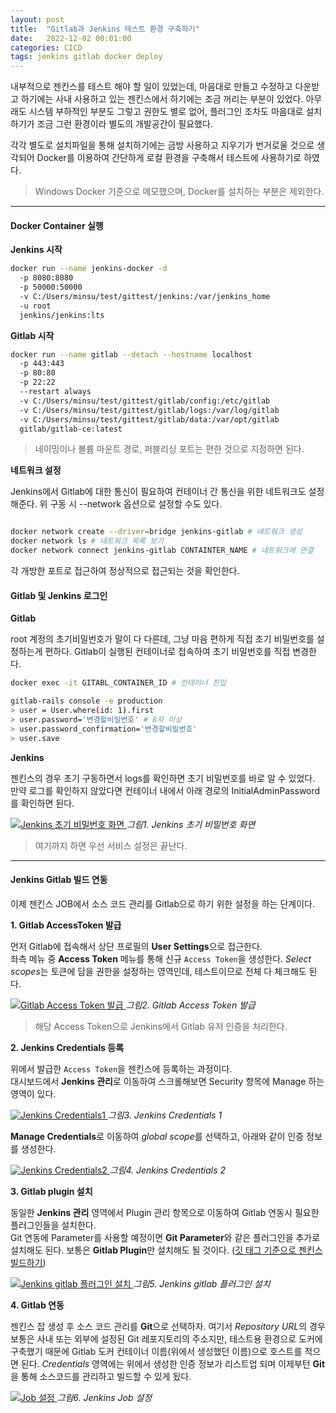 ```yaml
---
layout: post
title:  "Gitlab과 Jenkins 테스트 환경 구축하기"
date:   2022-12-02 00:01:00
categories: CICD
tags: jenkins gitlab docker deploy
---
```


내부적으로 젠킨스를 테스트 해야 할 일이 있었는데, 마음대로 만들고 수정하고 다운받고 하기에는 사내 사용하고 있는 젠킨스에서 하기에는 조금 꺼리는 부분이 있었다. 
아무래도 시스템 부하적인 부분도 그렇고 권한도 별로 없어, 플러그인 조차도 마음대로 설치하기가 조금 그런 환경이라 별도의 개발공간이 필요했다.   
   
각각 별도로 설치파일을 통해 설치하기에는 금방 사용하고 지우기가 번거로울 것으로 생각되어 Docker를 이용하여 간단하게 로컬 환경을 구축해서 테스트에 사용하기로 하였다.
   
> Windows Docker 기준으로 메모했으며, Docker를 설치하는 부분은 제외한다.

---

#### Docker Container 실행

**Jenkins 시작**

```bash
docker run --name jenkins-docker -d 
  -p 8080:8080 
  -p 50000:50000 
  -v C:/Users/minsu/test/gittest/jenkins:/var/jenkins_home 
  -u root 
  jenkins/jenkins:lts
```

**Gitlab 시작**

```bash
docker run --name gitlab --detach --hostname localhost 
  -p 443:443 
  -p 80:80 
  -p 22:22 
  --restart always 
  -v C:/Users/minsu/test/gittest/gitlab/config:/etc/gitlab 
  -v C:/Users/minsu/test/gittest/gitlab/logs:/var/log/gitlab 
  -v C:/Users/minsu/test/gittest/gitlab/data:/var/opt/gitlab 
  gitlab/gitlab-ce:latest
```

> 네이밍이나 볼륨 마운트 경로, 퍼블리싱 포트는 편한 것으로 지정하면 된다.

**네트워크 설정**

Jenkins에서 Gitlab에 대한 통신이 필요하여 컨테이너 간 통신을 위한 네트워크도 설정해준다. 위 구동 시 --network 옵션으로 설정할 수도 있다.

```bash

docker network create --driver=bridge jenkins-gitlab # 네트워크 생성
docker network ls # 네트워크 목록 보기
docker network connect jenkins-gitlab CONTAINTER_NAME # 네트워크에 연결

```

각 개방한 포트로 접근하여 정상적으로 접근되는 것을 확인한다.

#### Gitlab 및 Jenkins 로그인

**Gitlab**

root 계정의 초기비밀번호가 말이 다 다른데, 그냥 마음 편하게 직접 초기 비밀번호를 설정하는게 편하다. Gitlab이 실행된 컨테이너로 접속하여 초기 비밀번호를 직접 변경한다.

```bash
docker exec -it GITABL_CONTAINER_ID # 컨테이너 진입

gitlab-rails console -e production
> user = User.where(id: 1).first
> user.password='변경할비밀번호' # 8자 이상
> user.password_confirmation='변경할비밀번호'
> user.save
```

**Jenkins**

젠킨스의 경우 초기 구동하면서 logs를 확인하면 초기 비밀번호를 바로 알 수 있었다.   
만약 로그를 확인하지 않았다면 컨테이너 내에서 아래 경로의 InitialAdminPassword를 확인하면 된다.

<a href="/assets/images/15_6.jpg" data-lightbox="falcon9-large" data-title="Jenkins 초기 비밀번호 화면">
  <img src="/assets/images/15_6.jpg" title="Jenkins 초기 비밀번호 화면">
</a>
<em>그림1. Jenkins 초기 비밀번호 화면</em>

> 여기까지 하면 우선 서비스 설정은 끝난다.

---

#### Jenkins Gitlab 빌드 연동

이제 젠킨스 JOB에서 소스 코드 관리를 Gitlab으로 하기 위한 설정을 하는 단계이다.   
   
**1. Gitlab AccessToken 발급**

먼저 Gitlab에 접속해서 상단 프로필의 **User Settings**으로 접근한다.   
좌측 메뉴 중 **Access Token** 메뉴를 통해 신규 `Access Token`을 생성한다. *Select scopes*는 토큰에 담을 권한을 설정하는 영역인데, 테스트이므로 전체 다 체크해도 된다.

<a href="/assets/images/15_1.jpg" data-lightbox="falcon9-large" data-title="Gitlab Access Token 발급">
  <img src="/assets/images/15_1.jpg" title="Gitlab Access Token 발급">
</a>
<em>그림2. Gitlab Access Token 발급</em>

> 해당 Access Token으로 Jenkins에서 Gitlab 유저 인증을 처리한다.

**2. Jenkins Credentials 등록**

위에서 발급한 `Access Token`을 젠킨스에 등록하는 과정이다.   
대시보드에서 **Jenkins 관리**로 이동하여 스크롤해보면 Security 항목에 Manage 하는 영역이 있다.

<a href="/assets/images/15_2.jpg" data-lightbox="falcon9-large" data-title="Jenkins Credentials1">
  <img src="/assets/images/15_2.jpg" title="Jenkins Credentials1">
</a>
<em>그림3. Jenkins Credentials 1</em>

**Manage Credentials**로 이동하여 *global scope*를 선택하고, 아래와 같이 인증 정보를 생성한다.

<a href="/assets/images/15_3.jpg" data-lightbox="falcon9-large" data-title="Jenkins Credentials2">
  <img src="/assets/images/15_3.jpg" title="Jenkins Credentials2">
</a>
<em>그림4. Jenkins Credentials 2</em>

**3. Gitlab plugin 설치**

동일한 **Jenkins 관리** 영역에서 Plugin 관리 항목으로 이동하여 Gitlab 연동시 필요한 플러그인들을 설치한다.   
Git 연동에 Parameter를 사용할 예정이면 **Git Parameter**와 같은 플러그인을 추가로 설치해도 된다. 보통은 **Gitlab Plugin**만 설치해도 될 것이다. ([깃 태그 기준으로 젠킨스 빌드하기][tagbuild])


<a href="/assets/images/15_4.jpg" data-lightbox="falcon9-large" data-title="Jenkins gitlab 플러그인 설치">
  <img src="/assets/images/15_4.jpg" title="Jenkins gitlab 플러그인 설치">
</a>
<em>그림5. Jenkins gitlab 플러그인 설치</em>

**4. Gitlab 연동**

젠킨스 잡 생성 후 소스 코드 관리를 **Git**으로 선택하자. 여기서 *Repository URL*의 경우 보통은 사내 또는 외부에 설정된 Git 레포지토리의 주소지만, 테스트용 환경으로 도커에 구축했기 때문에 <span class="text-danger">Gitlab 도커 컨테이너 이름</span>(위에서 생성했던 이름)으로 호스트를 적으면 된다. *Credentials* 영역에는 위에서 생성한 인증 정보가 리스트업 되며 이제부턴 **Git**을 통해 소스코드를 관리하고 빌드할 수 있게 됬다.   


<a href="/assets/images/15_5.jpg" data-lightbox="falcon9-large" data-title="Job 설정">
  <img src="/assets/images/15_5.jpg" title="Job 설정">
</a>
<em>그림6. Jenkins Job 설정</em>


[tagbuild]: /cicd/2022/11/09/7-jenkinsgittag.html
